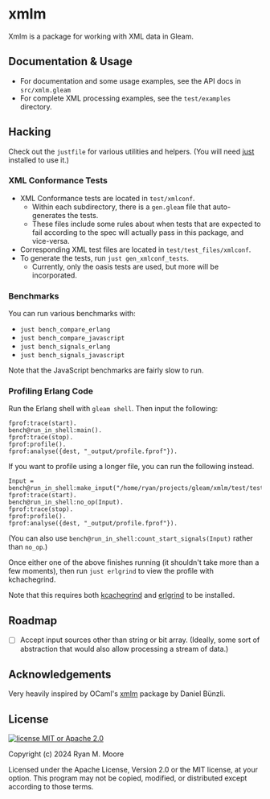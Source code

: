 # xmlm

Xmlm is a package for working with XML data in Gleam.

## Documentation & Usage

- For documentation and some usage examples, see the API docs in `src/xmlm.gleam`
- For complete XML processing examples, see the `test/examples` directory.

## Hacking

Check out the `justfile` for various utilities and helpers.  (You will need [just](https://just.systems/) installed to use it.)

### XML Conformance Tests

- XML Conformance tests are located in `test/xmlconf`. 
  - Within each subdirectory, there is a `gen.gleam` file that auto-generates the tests.
  - These files include some rules about when tests that are expected to fail according to the spec will actually pass in this package, and vice-versa.
- Corresponding XML test files are located in `test/test_files/xmlconf`. 
- To generate the tests, run `just gen_xmlconf_tests`.
  - Currently, only the oasis tests are used, but more will be incorporated.

### Benchmarks

You can run various benchmarks with:

- `just bench_compare_erlang`
- `just bench_compare_javascript`
- `just bench_signals_erlang`
- `just bench_signals_javascript`

Note that the JavaScript benchmarks are fairly slow to run.

### Profiling Erlang Code

Run the Erlang shell with `gleam shell`.  Then input the following:

```
fprof:trace(start).
bench@run_in_shell:main().
fprof:trace(stop).
fprof:profile().
fprof:analyse({dest, "_output/profile.fprof"}).
```

If you want to profile using a longer file, you can run the following instead.


```
Input = bench@run_in_shell:make_input("/home/ryan/projects/gleam/xmlm/test/test_files/33397721_long.xml").
fprof:trace(start).
bench@run_in_shell:no_op(Input).
fprof:trace(stop).
fprof:profile().
fprof:analyse({dest, "_output/profile.fprof"}).
```

(You can also use `bench@run_in_shell:count_start_signals(Input)` rather than `no_op`.)

Once either one of the above finishes running (it shouldn't take more than a few moments), then run `just erlgrind` to view the profile with kchachegrind.

Note that this requires both [kcachegrind](https://kcachegrind.sourceforge.net/html/Home.html) and [erlgrind](https://github.com/isacssouza/erlgrind) to be installed.

## Roadmap

- [ ] Accept input sources other than string or bit array.  (Ideally, some sort of abstraction that would also allow processing a stream of data.)

## Acknowledgements

Very heavily inspired by OCaml's [xmlm](https://erratique.ch/software/xmlm) package by Daniel Bünzli.

## License

[![license MIT or Apache
2.0](https://img.shields.io/badge/license-MIT%20or%20Apache%202.0-blue)](https://github.com/mooreryan/gleam_qcheck)

Copyright (c) 2024 Ryan M. Moore

Licensed under the Apache License, Version 2.0 or the MIT license, at your option. This program may not be copied, modified, or distributed except according to those terms.